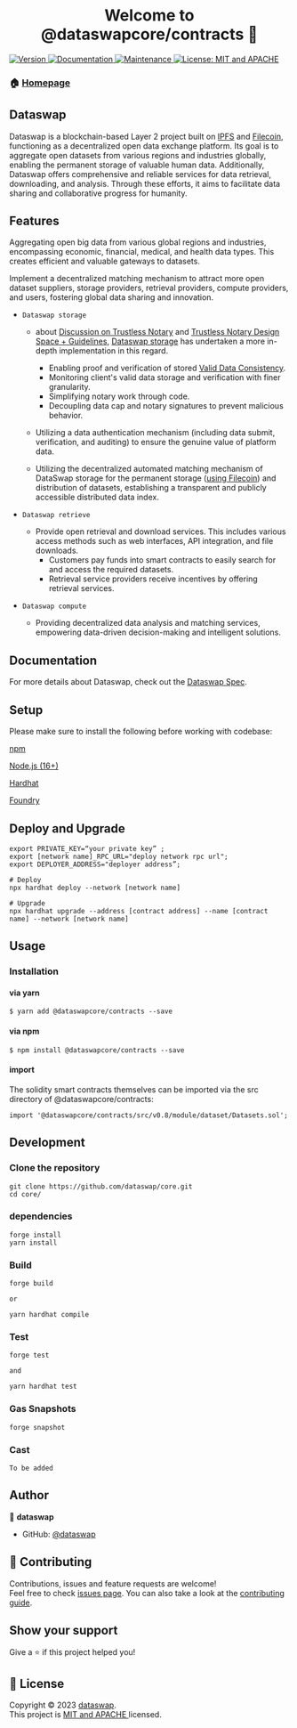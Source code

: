 <h1 align="center">Welcome to @dataswapcore/contracts 👋</h1>
<p>
  <a href="https://www.npmjs.com/package/@dataswapcore/contracts" target="_blank">
    <img alt="Version" src="https://img.shields.io/npm/v/@dataswapcore/contracts.svg">
  </a>
  <a href="https://github.com/dataswap/core#readme" target="_blank">
    <img alt="Documentation" src="https://img.shields.io/badge/documentation-yes-brightgreen.svg" />
  </a>
  <a href="https://github.com/dataswap/core/graphs/commit-activity" target="_blank">
    <img alt="Maintenance" src="https://img.shields.io/badge/Maintained%3F-yes-green.svg" />
  </a>
  <a href="https://github.com/dataswap/core/blob/master/LICENSE" target="_blank">
    <img alt="License: MIT and APACHE " src="https://img.shields.io/badge/License-MIT and APACHE -yellow.svg" />
  </a>
</p>

### 🏠 [Homepage](https://github.com/dataswap/core)

## Dataswap

Dataswap is a blockchain-based Layer 2 project built on [IPFS](https://ipfs.tech/) and [Filecoin](https://filecoin.io/), functioning as a decentralized open data exchange platform. Its goal is to aggregate open datasets from various regions and industries globally, enabling the permanent storage of valuable human data. Additionally, Dataswap offers comprehensive and reliable services for data retrieval, downloading, and analysis. Through these efforts, it aims to facilitate data sharing and collaborative progress for humanity.

## Features

Aggregating open big data from various global regions and industries, encompassing economic, financial, medical, and health data types. This creates efficient and valuable gateways to datasets.

Implement a decentralized matching mechanism to attract more open dataset suppliers, storage providers, retrieval providers, compute providers, and users, fostering global data sharing and innovation.

* `Dataswap storage`

  * about [Discussion on Trustless Notary](https://docs.google.com/document/d/1KLR6nZ8ic4ARj3J46XsxSE_b1RpDP_z3JBKL4alHGGw/edit?pli=1) and [Trustless Notary Design Space + Guidelines](https://medium.com/filecoin-plus/ideation-trustless-notary-design-space-guidelines-bc21f6d9d5f2), [Dataswap storage](https://github.com/dataswap/specs/tree/main/systems#22-trustless-notary) has undertaken a more in-depth implementation in this regard.
    * Enabling proof and verification of stored [Valid Data Consistency](https://github.com/dataswap/specs/blob/main/algorithms/README.md#2-dataset-consistency-algorithm).
    * Monitoring client's valid data storage and verification with finer granularity.
    * Simplifying notary work through code.
    * Decoupling data cap and notary signatures to prevent malicious behavior.

  * Utilizing a data authentication mechanism (including data submit, verification, and auditing) to ensure the genuine value of platform data.
  * Utilizing the decentralized automated matching mechanism of DataSwap storage for the permanent storage ([using Filecoin](https://filecoin.io/)) and distribution of datasets, establishing a transparent and publicly accessible distributed data index.

* `Dataswap retrieve`

  * Provide open retrieval and download services. This includes various access methods such as web interfaces, API integration, and file downloads.
    * Customers pay funds into smart contracts to easily search for and access the required datasets.
    * Retrieval service providers receive incentives by offering retrieval services.

* `Dataswap compute`

  * Providing decentralized data analysis and matching services, empowering data-driven decision-making and intelligent solutions.

## Documentation

For more details about Dataswap, check out the [Dataswap Spec](https://github.com/dataswap/specs).


## Setup

Please make sure to install the following before working with codebase:  

[npm](https://docs.npmjs.com/getting-started)

[Node.js (16+)](https://nodejs.org/en/download)

[Hardhat](https://hardhat.org/hardhat-runner/docs/getting-started#installation)

[Foundry](https://book.getfoundry.sh/getting-started/installation)

## Deploy and Upgrade

```shell
export PRIVATE_KEY=“your private key” ;
export [network name]_RPC_URL="deploy network rpc url";
export DEPLOYER_ADDRESS="deployer address”;

# Deploy 
npx hardhat deploy --network [network name]

# Upgrade
npx hardhat upgrade --address [contract address] --name [contract name] --network [network name]
```

## Usage

### Installation
#### via yarn
```
$ yarn add @dataswapcore/contracts --save
```

#### via npm
```
$ npm install @dataswapcore/contracts --save
```
#### import
The solidity smart contracts themselves can be imported via the src directory of @dataswapcore/contracts:
```shell
import '@dataswapcore/contracts/src/v0.8/module/dataset/Datasets.sol';
```

## Development

### Clone the repository

```shell
git clone https://github.com/dataswap/core.git
cd core/
```

### dependencies

```shell
forge install
yarn install
```

### Build

```shell
forge build

or 

yarn hardhat compile
```

### Test

```shell
forge test

and

yarn hardhat test
```

### Gas Snapshots

```shell
forge snapshot
```

### Cast

```shell
To be added
```

## Author

👤 **dataswap**

* GitHub: [@dataswap](https://github.com/dataswap)

## 🤝 Contributing

Contributions, issues and feature requests are welcome!<br />Feel free to check [issues page](https://github.com/dataswap/core/issues). You can also take a look at the [contributing guide](https://github.com/dataswap/core/blob/master/CONTRIBUTING.md).

## Show your support

Give a ⭐️ if this project helped you!

## 📝 License

Copyright © 2023 [dataswap](https://github.com/dataswap).<br />
This project is [MIT and APACHE ](https://github.com/dataswap/core/blob/master/LICENSE) licensed.
